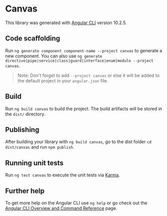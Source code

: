 # Canvas

This library was generated with [Angular CLI](https://github.com/angular/angular-cli) version 10.2.5.

## Code scaffolding

Run `ng generate component component-name --project canvas` to generate a new component. You can also
use `ng generate directive|pipe|service|class|guard|interface|enum|module --project canvas`.
> Note: Don't forget to add `--project canvas` or else it will be added to the default project in your `angular.json` file.

## Build

Run `ng build canvas` to build the project. The build artifacts will be stored in the `dist/` directory.

## Publishing

After building your library with `ng build canvas`, go to the dist folder `cd dist/canvas` and run `npm publish`.

## Running unit tests

Run `ng test canvas` to execute the unit tests via [Karma](https://karma-runner.github.io).

## Further help

To get more help on the Angular CLI use `ng help` or go check out
the [Angular CLI Overview and Command Reference](https://angular.io/cli) page.
